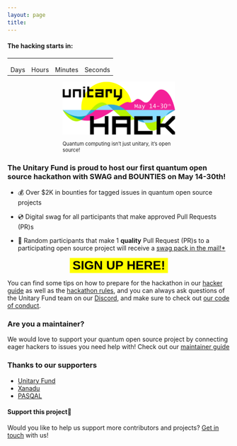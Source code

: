 ```yaml
---
layout: page
title:
---
```

<script>
(function () {
  const second = 1000,
    minute = second * 60,
    hour = minute * 60,
    day = hour * 24;
 
  let hack = "May 14, 2021 00:00:00",
    countDown = new Date(hack).getTime(),
    x = setInterval(function () {
      let now = new Date().getTime(),
        distance = countDown - now;
 
      (document.getElementById("days").innerText = Math.floor(distance / day)),
        (document.getElementById("hours").innerText = Math.floor(
          (distance % day) / hour
        )),
        (document.getElementById("minutes").innerText = Math.floor(
          (distance % hour) / minute
        )),
        (document.getElementById("seconds").innerText = Math.floor(
          (distance % minute) / second
        ));
 
      //do something later when date is reached
      if (distance < 0) {
        let headline = document.getElementById("headline"),
          countdown = document.getElementById("countdown"),
          content = document.getElementById("content");
 
        headline.innerText = "WE ARE LIVE! GET HACKING 💛🌴";
        countdown.style.display = "none";
        content.style.display = "block";
 
        clearInterval(x);
      }
      //seconds
    }, 0);
})();
 
</script>

<div class="container">
  <h4 id="headline">The hacking starts in:</h4>
  <div id="countdown">
  <table>
    <tr>
        <td style="font-size:3em"><span id="days"></span></td>
        <td style="font-size:3em"><span id="hours"></span></td>
        <td style="font-size:3em"><span id="minutes"></span></td>
        <td style="font-size:3em"><span id="seconds"></span></td>
    </tr>
    <tr>
      <td>Days</td>
      <td>Hours</td>
      <td>Minutes</td>
      <td>Seconds</td>
    </tr>
    </table>
  </div>
</div>

<figure>
<img style="max-width: 60%;
        height: auto; margin: auto;
  display: block;" src="./assets/logo-date.png" alt="New York" />
<figcaption style="max-width: 60%;
        height: auto; margin: auto;
  display: block;font-size:.8em">
<br>Quantum computing isn’t just unitary, it’s open source!
</figcaption>
</figure>

### The Unitary Fund is proud to host our first quantum open source hackathon with SWAG and BOUNTIES on **May 14-30th**!

- 💰 Over $2K in bounties for tagged issues in quantum open source projects

- 💿 Digital swag for all participants that make approved Pull Requests (PR)s

- 🎁 Random participants that make 1 **quality** Pull Request (PR)s to a participating open source project will receive a [swag pack in the mail!*](./rules.md)

<button style="max-width: 60%;height: auto; margin: auto;display: block;background-color:#ffff00;border-width:0em;font:'Lucida Console', monospace, !default;font-size:2em;" type="button" onclick="location='https://airtable.com/embed/shrTG20PLC5cjVIPr'"><b>SIGN UP HERE!</b></button>

You can find some tips on how to prepare for the hackathon in our [hacker guide](./hacker-guide.md) as well as the [hackathon rules](./rules.md), and you can always ask questions of the Unitary Fund team on our [Discord](http://discord.unitary.fund), and make sure to check out [our code of conduct](CODE_OF_CONDUCT.md).
### Are you a maintainer?

We would love to support your quantum open source project by connecting eager hackers to issues you need help with!
Check out our [maintainer guide](./maintainer-guide.md)

### Thanks to our supporters

- [Unitary Fund](https://unitary.fund/)
- [Xanadu](https://xanadu.ai/)
- [PASQAL](https://pasqal.io/)

#### Support this project🙏

Would you like to help us support more contributors and projects? [Get in touch](mailto:info@unitary.fund?subject=[UnitaryHack]%20Supporting%20You) with us!
